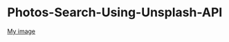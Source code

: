 # Photos-Search-Using-Unsplash-API
[My image](phoolchandra.github.com/Photos-Search-Using-Unsplash-API/result_1.jpeg)
